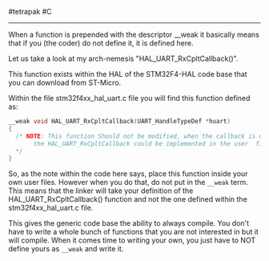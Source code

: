 #tetrapak #C

---

When a function is prepended with the descriptor __weak it basically means that if you (the coder) do not define it, it is defined here.

Let us take a look at my arch-nemesis "HAL_UART_RxCpltCallback()".

This function exists within the HAL of the STM32F4-HAL code base that you can download from ST-Micro.

Within the file stm32f4xx_hal_uart.c file you will find this function defined as:

```c
__weak void HAL_UART_RxCpltCallback(UART_HandleTypeDef *huart)
{
  /* NOTE: This function Should not be modified, when the callback is needed,
       the HAL_UART_RxCpltCallback could be implemented in the user  file
  */
}
```

So, as the note within the code here says, place this function inside your own user files. However when you do that, do not put in the `__weak` term. This means that the linker will take your definition of the HAL_UART_RxCpltCallback() function and not the one defined within the stm32f4xx_hal_uart.c file.

This gives the generic code base the ability to always compile. You don't have to write a whole bunch of functions that you are not interested in but it will compile. When it comes time to writing your own, you just have to NOT define yours as `__weak` and write it.